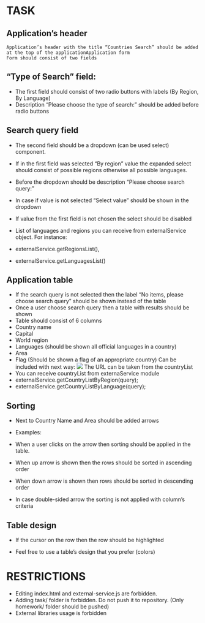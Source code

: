 # TASK
## Application’s header
	Application’s header with the title “Countries Search” should be added at the top of the applicationApplication form
	Form should consist of two fields
## “Type of Search” field:
-	The first field should consist of two radio buttons with labels (By Region, By Language)
-	Description “Please choose the type of search:” should be added before radio buttons 
##	Search query field
-	The second field should be a dropdown (can be used select) component.
-	If in the first field was selected “By region” value the expanded select should consist of possible regions otherwise all possible languages.
-	Before the dropdown should be description “Please choose search query:”
-	In case if value is not selected “Select value” should be shown in the dropdown
-	If value from the first field is not chosen the select should be disabled
 
-	List of languages and regions you can receive from externalService object. For instance:
-	externalService.getRegionsList(), 
-	externalService.getLanguagesList()
## Application table
-	If the search query is not selected then the label “No items, please choose search query” should be shown instead of the table
-	Once a user choose search query then a table with results should be shown
-	Table should consist of 6 columns
-	Country name
-	Capital
-	World region
-	Languages (should be shown all official languages in a country)
-	Area
-	Flag (Should be shown a flag of an appropriate country)
Can be included with next way: <img src=”flagURL”>
The URL can be taken from the countryList
-	You can receive countryList from externaService module
-	externalService.getCountryListByRegion(query);
-	externalService.getCountryListByLanguage(query);
##	Sorting
-	Next to Country Name and Area should be added arrows
-	Examples:
     
-	When a user clicks on the arrow then sorting should be applied in the table.  
-	When up arrow is shown then the rows should be sorted in ascending order
-	When down arrow is shown then rows should be sorted in descending order
-	In case double-sided arrow the sorting is not applied with column’s criteria
##	Table design
-	If the cursor on the row then the row should be highlighted
 
-	Feel free to use a table’s design that you prefer (colors)
# RESTRICTIONS
-	Editing index.html and external-service.js are forbidden.
-	Adding task/ folder is forbidden. Do not push it to repository. (Only homework/  folder should be pushed)
-	External libraries usage is forbidden

